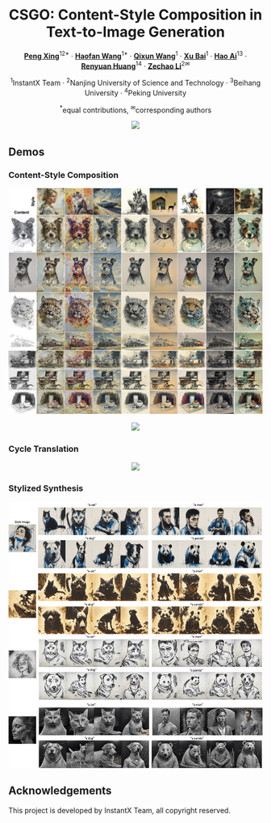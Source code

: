 <div align="center">
<h1>CSGO: Content-Style Composition in Text-to-Image Generation</h1>

[**Peng Xing**](https://github.com/xingp-ng)<sup>12*</sup> · [**Haofan Wang**](https://haofanwang.github.io/)<sup>1*</sup> · [**Qixun Wang**](https://github.com/wangqixun)<sup>1</sup> · [**Xu Bai**](https://huggingface.co/baymin0220)<sup>1</sup> · [**Hao Ai**](https://github.com/aihao2000)<sup>13</sup> · [**Renyuan Huang**](https://github.com/DannHuang)<sup>14</sup> · [**Zechao Li**](https://zechao-li.github.io/)<sup>2✉</sup>

<sup>1</sup>InstantX Team · <sup>2</sup>Nanjing University of Science and Technology · <sup>3</sup>Beihang University · <sup>4</sup>Peking University

<sup>*</sup>equal contributions, <sup>✉</sup>corresponding authors

<a href='https://csgo-gen.github.io/'><img src='https://img.shields.io/badge/Project-Page-green'></a>
</div>

## Demos

### Content-Style Composition
<p align="center">
  <img src="assets/page1.png">
</p>

<p align="center">
  <img src="assets/page4.png">
</p>

### Cycle Translation
<p align="center">
  <img src="assets/page8.png">
</p>

### Stylized Synthesis
<p align="center">
  <img src="assets/page10.png">
</p>


## Acknowledgements
This project is developed by InstantX Team, all copyright reserved.
